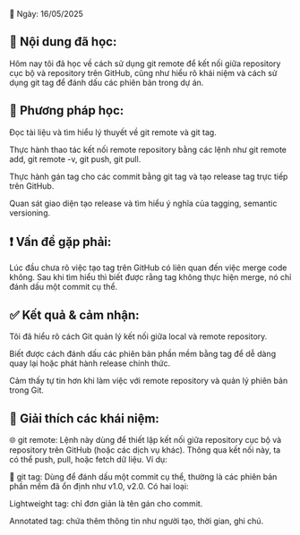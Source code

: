 📅 Ngày: 16/05/2025

## 📘 Nội dung đã học:
Hôm nay tôi đã học về cách sử dụng git remote để kết nối giữa repository cục bộ và repository trên GitHub, cũng như hiểu rõ khái niệm và cách sử dụng git tag để đánh dấu các phiên bản trong dự án.

## 📖 Phương pháp học:
Đọc tài liệu và tìm hiểu lý thuyết về git remote và git tag.

Thực hành thao tác kết nối remote repository bằng các lệnh như git remote add, git remote -v, git push, git pull.

Thực hành gán tag cho các commit bằng git tag và tạo release tag trực tiếp trên GitHub.

Quan sát giao diện tạo release và tìm hiểu ý nghĩa của tagging, semantic versioning.

## ❗ Vấn đề gặp phải:
Lúc đầu chưa rõ việc tạo tag trên GitHub có liên quan đến việc merge code không. Sau khi tìm hiểu thì biết được rằng tag không thực hiện merge, nó chỉ đánh dấu một commit cụ thể.

## ✅ Kết quả & cảm nhận:
Tôi đã hiểu rõ cách Git quản lý kết nối giữa local và remote repository.

Biết được cách đánh dấu các phiên bản phần mềm bằng tag để dễ dàng quay lại hoặc phát hành release chính thức.

Cảm thấy tự tin hơn khi làm việc với remote repository và quản lý phiên bản trong Git.

## 🧠 Giải thích các khái niệm:
🌐 git remote:
Lệnh này dùng để thiết lập kết nối giữa repository cục bộ và repository trên GitHub (hoặc các dịch vụ khác). Thông qua kết nối này, ta có thể push, pull, hoặc fetch dữ liệu. Ví dụ:

🔖 git tag:
Dùng để đánh dấu một commit cụ thể, thường là các phiên bản phần mềm đã ổn định như v1.0, v2.0. Có hai loại:

Lightweight tag: chỉ đơn giản là tên gán cho commit.

Annotated tag: chứa thêm thông tin như người tạo, thời gian, ghi chú.
